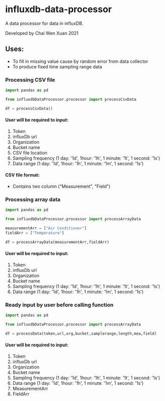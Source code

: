 # influxdb-data-processor
A data processor for data in influxDB.


Developed by Chai Wen Xuan 2021

## Uses:
- To fill in missing value cause by random error from data collector
- To produce fixed time sampling range data


### Processing CSV file

```python
import pandas as pd

from influxdbDataProcessor.processor import processCsvData

df = processCsvData()
```

#### User will be required to input:
1. Token
2. influxDb url
3. Organization
4. Bucket name
5. CSV file location
6. Sampling frequency (1 day: '1d', 1hour: '1h', 1 minute: '1t', 1 second: '1s')
7. Data range (1 day: '1d', 1hour: '1h', 1 minute: '1m', 1 second: '1s')

#### CSV file format:
- Contains two column ("Measurement", "Field")


### Processing array data

```python
import pandas as pd

from influxdbDataProcessor.processor import processArrayData

measurementArr = ["Air Conditioner"]
fieldArr = ["Temperature"]

df = processArrayData(measurementArr,fieldArr)
```

#### User will be required to input:
1. Token
2. influxDb url
3. Organization
4. Bucket name
5. Sampling frequency (1 day: '1d', 1hour: '1h', 1 minute: '1t', 1 second: '1s')
6. Data range (1 day: '1d', 1hour: '1h', 1 minute: '1m', 1 second: '1s')

### Ready input by user before calling function
```python
import pandas as pd

from influxdbDataProcessor.processor import processArrayData

df = processData(token,url,org,bucket,samplerange,length,mea,field)
```

#### User will be required to input:
1. Token
2. influxDb url
3. Organization
4. Bucket name
5. Sampling frequency (1 day: '1d', 1hour: '1h', 1 minute: '1t', 1 second: '1s')
6. Data range (1 day: '1d', 1hour: '1h', 1 minute: '1m', 1 second: '1s')
7. MeasurementArr
8. FieldArr



